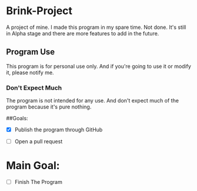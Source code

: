 # Brink-Project
A project of mine. I made this program in my spare time. Not done. It's still in Alpha stage and there are more features to add in the future.

## Program Use

This program is for personal use only. And if you're going to use it or modify it, please notify me.

### Don't Expect Much

The program is not intended for any use. And don't expect much of the program because it's pure nothing.

##Goals:

- [x] Publish the program through GitHub
- [ ] Open a pull request


# Main Goal:
- [ ] Finish The Program





